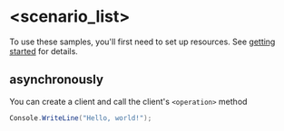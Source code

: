 # <scenario_list>

To use these samples, you'll first need to set up resources. See [getting started](https://github.com/Azure/azure-sdk-for-net/blob/main/sdk/cognitivelanguage/Azure.AI.Language.Text.Authoring/README.md#getting-started) for details.

## <scenario> asynchronously

You can create a client and call the client's `<operation>` method

<!-- please refer to <https://github.com/Azure/azure-sdk-for-net/main/sdk/template/Azure.Template/samples/Sample1_HelloWorldAsync.md> to write sample readme file. -->
```C# Snippet:Azure_AI_Language_Text_Authoring_ScenarioAsync
Console.WriteLine("Hello, world!");
```
